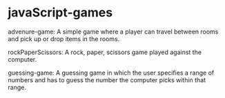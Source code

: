 # javaScript-games

advenure-game:
A simple game where a player can travel between rooms and pick up or drop items in the rooms. 

rockPaperScissors:
A rock, paper, scissors game played against the computer.

guessing-game:
A guessing game in which the user specifies a range of numbers and has to guess the number the computer picks within that range.
